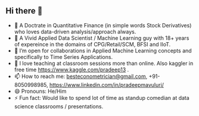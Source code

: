 ## Hi there 👋

- 🔭 A Doctrate in Quantitative Finance (in simple words Stock Derivatives) who loves data-driven analysis/approach always.
- 🌱 A Vivid Applied Data Scientist / Machine Learning guy with 18+ years of expereince in the domains of CPG/Retail/SCM, BFSI and IIoT.
- 👯 I’m open for collaborations in Applied Machine Learning concepts and specifically to Time Series Applications.
- 🤔 I love teaching at classroom sessions more than online. Also kaggler in free time https://www.kaggle.com/pradeep13 . 
- 📫 How to reach me: besteconometrician@gmail.com, +91-8050998985, https://www.linkedin.com/in/pradeepmavuluri/
- 😄 Pronouns: He/Him
- ⚡ Fun fact: Would like to spend lot of time as standup comedian at data science classrooms / presentations.
